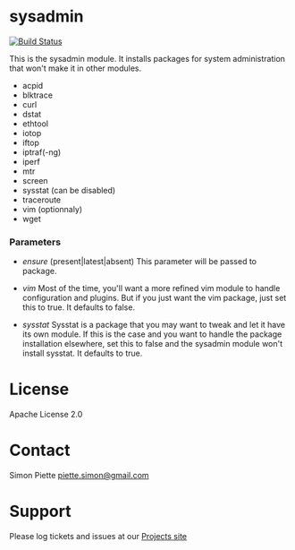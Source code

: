 # sysadmin
[![Build Status](https://travis-ci.org/spiette/puppet-sysadmin.png)](https://travis-ci.org/spiette/puppet-sysadmin)

This is the sysadmin module. It installs packages for system administration that won't make it in other modules.

* acpid
* blktrace
* curl
* dstat
* ethtool
* iotop
* iftop
* iptraf(-ng)
* iperf
* mtr
* screen
* sysstat (can be disabled)
* traceroute
* vim (optionnaly)
* wget

### Parameters

- *ensure*
  (present|latest|absent)
  This parameter will be passed to package.

- *vim*
  Most of the time, you'll want a more refined vim module to handle
  configuration and plugins. But if you just want the vim package, just set
  this to true. It defaults to false.

- *sysstat*
  Sysstat is a package that you may want to tweak and let it have its own
  module. If this is the case and you want to handle the package installation
  elsewhere, set this to false and the sysadmin module won't install sysstat.
  It defaults to true.

# License
Apache License 2.0

# Contact
Simon Piette <piette.simon@gmail.com>

# Support

Please log tickets and issues at our [Projects site](https://github.com/spiette/puppet-sysadmin)
